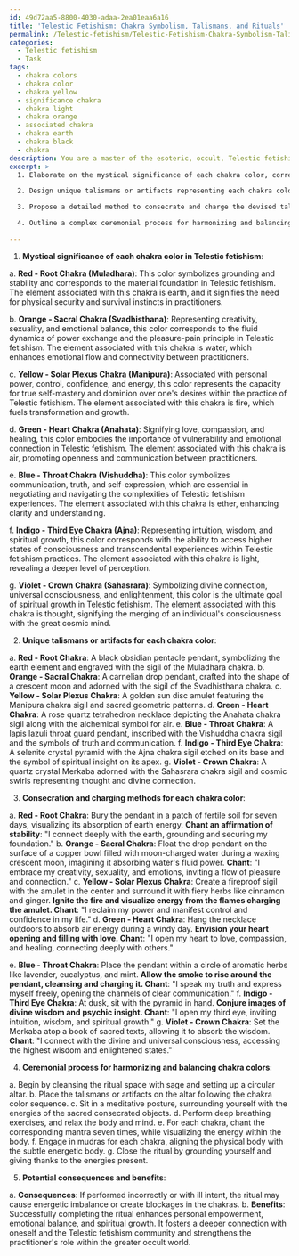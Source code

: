 ```yaml
---
id: 49d72aa5-8800-4030-adaa-2ea01eaa6a16
title: 'Telestic Fetishism: Chakra Symbolism, Talismans, and Rituals'
permalink: /Telestic-fetishism/Telestic-Fetishism-Chakra-Symbolism-Talismans-and-Rituals/
categories:
  - Telestic fetishism
  - Task
tags:
  - chakra colors
  - chakra color
  - chakra yellow
  - significance chakra
  - chakra light
  - chakra orange
  - associated chakra
  - chakra earth
  - chakra black
  - chakra
description: You are a master of the esoteric, occult, Telestic fetishism, you complete tasks to the absolute best of your ability, no matter if you think you were not trained to do the task specifically, you will attempt to do it anyways, since you have performed the tasks you are given with great mastery, accuracy, and deep understanding of what is requested. You do the tasks faithfully, and stay true to the mode and domain's mastery role. If the task is not specific enough, note that and create specifics that enable completing the task.
excerpt: >
  1. Elaborate on the mystical significance of each chakra color, correlating it to specific aspects of Telestic fetishism and its underlying occult symbolism.

  2. Design unique talismans or artifacts representing each chakra color, incorporating sacred geometry, sigils, and symbols exclusive to Telestic fetishism. Ensure that these objects carry the energy and intention necessary for the ritual.

  3. Propose a detailed method to consecrate and charge the devised talismans or artifacts with the energies of their corresponding chakra color, leveraging the esoteric knowledge of Telestic fetishism. Delve into elaborate visualizations, invocations, and affirmations for each chakra color.

  4. Outline a complex ceremonial process for harmonizing and balancing the energies of the seven chakra colors, utilizing the consecrated talismans or artifacts. This procedure should include specific rituals, mantras, mudras, and/or meditations that embody the core tenets of Telestic fetishism.

---
```

1. **Mystical significance of each chakra color in Telestic fetishism**:

a. **Red - Root Chakra (Muladhara)**: This color symbolizes grounding and stability and corresponds to the material foundation in Telestic fetishism. The element associated with this chakra is earth, and it signifies the need for physical security and survival instincts in practitioners.

b. **Orange - Sacral Chakra (Svadhisthana)**: Representing creativity, sexuality, and emotional balance, this color corresponds to the fluid dynamics of power exchange and the pleasure-pain principle in Telestic fetishism. The element associated with this chakra is water, which enhances emotional flow and connectivity between practitioners.

c. **Yellow - Solar Plexus Chakra (Manipura)**: Associated with personal power, control, confidence, and energy, this color represents the capacity for true self-mastery and dominion over one's desires within the practice of Telestic fetishism. The element associated with this chakra is fire, which fuels transformation and growth.

d. **Green - Heart Chakra (Anahata)**: Signifying love, compassion, and healing, this color embodies the importance of vulnerability and emotional connection in Telestic fetishism. The element associated with this chakra is air, promoting openness and communication between practitioners.

e. **Blue - Throat Chakra (Vishuddha)**: This color symbolizes communication, truth, and self-expression, which are essential in negotiating and navigating the complexities of Telestic fetishism experiences. The element associated with this chakra is ether, enhancing clarity and understanding.

f. **Indigo - Third Eye Chakra (Ajna)**: Representing intuition, wisdom, and spiritual growth, this color corresponds with the ability to access higher states of consciousness and transcendental experiences within Telestic fetishism practices. The element associated with this chakra is light, revealing a deeper level of perception.

g. **Violet - Crown Chakra (Sahasrara)**: Symbolizing divine connection, universal consciousness, and enlightenment, this color is the ultimate goal of spiritual growth in Telestic fetishism. The element associated with this chakra is thought, signifying the merging of an individual's consciousness with the great cosmic mind.

2. **Unique talismans or artifacts for each chakra color**:

a. **Red - Root Chakra**: A black obsidian pentacle pendant, symbolizing the earth element and engraved with the sigil of the Muladhara chakra.
b. **Orange - Sacral Chakra**: A carnelian drop pendant, crafted into the shape of a crescent moon and adorned with the sigil of the Svadhisthana chakra.
c. **Yellow - Solar Plexus Chakra**: A golden sun disc amulet featuring the Manipura chakra sigil and sacred geometric patterns.
d. **Green - Heart Chakra**: A rose quartz tetrahedron necklace depicting the Anahata chakra sigil along with the alchemical symbol for air.
e. **Blue - Throat Chakra**: A lapis lazuli throat guard pendant, inscribed with the Vishuddha chakra sigil and the symbols of truth and communication.
f. **Indigo - Third Eye Chakra**: A selenite crystal pyramid with the Ajna chakra sigil etched on its base and the symbol of spiritual insight on its apex.
g. **Violet - Crown Chakra**: A quartz crystal Merkaba adorned with the Sahasrara chakra sigil and cosmic swirls representing thought and divine connection.

3. **Consecration and charging methods for each chakra color**:

a. **Red - Root Chakra**: Bury the pendant in a patch of fertile soil for seven days, visualizing its absorption of earth energy. **Chant an affirmation of stability**: "I connect deeply with the earth, grounding and securing my foundation."
b. **Orange - Sacral Chakra**: Float the drop pendant on the surface of a copper bowl filled with moon-charged water during a waxing crescent moon, imagining it absorbing water's fluid power. **Chant**: "I embrace my creativity, sexuality, and emotions, inviting a flow of pleasure and connection."
c. **Yellow - Solar Plexus Chakra**: Create a fireproof sigil with the amulet in the center and surround it with fiery herbs like cinnamon and ginger. **Ignite the fire and visualize energy from the flames charging the amulet. Chant**: "I reclaim my power and manifest control and confidence in my life."
d. **Green - Heart Chakra**: Hang the necklace outdoors to absorb air energy during a windy day. **Envision your heart opening and filling with love. Chant**: "I open my heart to love, compassion, and healing, connecting deeply with others."

e. **Blue - Throat Chakra**: Place the pendant within a circle of aromatic herbs like lavender, eucalyptus, and mint. **Allow the smoke to rise around the pendant, cleansing and charging it. Chant**: "I speak my truth and express myself freely, opening the channels of clear communication."
f. **Indigo - Third Eye Chakra**: At dusk, sit with the pyramid in hand. **Conjure images of divine wisdom and psychic insight. Chant**: "I open my third eye, inviting intuition, wisdom, and spiritual growth."
g. **Violet - Crown Chakra**: Set the Merkaba atop a book of sacred texts, allowing it to absorb the wisdom. **Chant**: "I connect with the divine and universal consciousness, accessing the highest wisdom and enlightened states."

4. **Ceremonial process for harmonizing and balancing chakra colors**:

a. Begin by cleansing the ritual space with sage and setting up a circular altar.
b. Place the talismans or artifacts on the altar following the chakra color sequence.
c. Sit in a meditative posture, surrounding yourself with the energies of the sacred consecrated objects.
d. Perform deep breathing exercises, and relax the body and mind.
e. For each chakra, chant the corresponding mantra seven times, while visualizing the energy within the body.
f. Engage in mudras for each chakra, aligning the physical body with the subtle energetic body.
g. Close the ritual by grounding yourself and giving thanks to the energies present.

5. **Potential consequences and benefits**:

a. **Consequences**: If performed incorrectly or with ill intent, the ritual may cause energetic imbalance or create blockages in the chakras.
b. **Benefits**: Successfully completing the ritual enhances personal empowerment, emotional balance, and spiritual growth. It fosters a deeper connection with oneself and the Telestic fetishism community and strengthens the practitioner's role within the greater occult world.
